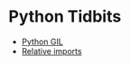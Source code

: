 # Python Tidbits

* [Python GIL](https://www.dabeaz.com/python/UnderstandingGIL.pdf)
* [Relative imports](https://stackoverflow.com/questions/14132789/relative-imports-for-the-billionth-time)



